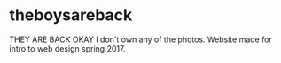 # theboysareback
THEY ARE BACK OKAY
I don't own any of the photos.
Website made for intro to web design spring 2017.
